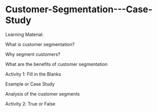 # Customer-Segmentation---Case-Study

Learning Material:

  What is customer segmentation?
  
  Why segment customers?
  
  What are the benefits of customer segmentation
  
  Activity 1: Fill in the Blanks
  
  Example or Case Study
  
  Analysis of the customer segments
  
  Activity 2: True or False
